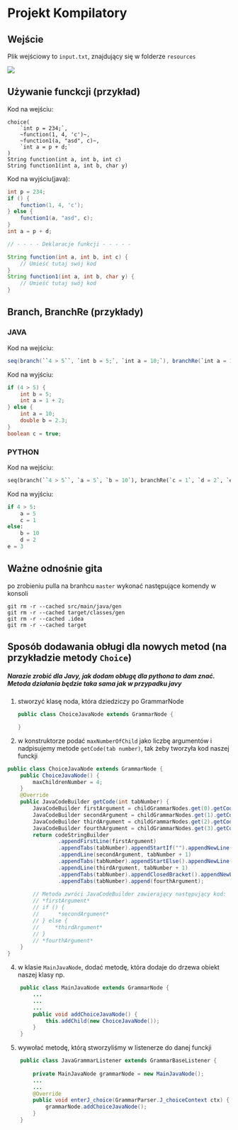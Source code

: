 # Projekt Kompilatory

## Wejście

Plik wejściowy to `input.txt`, znajdujący się w folderze `resources`

![](https://i.imgur.com/XTrIh7I.png)


## Używanie funckcji (przykład)

Kod na wejściu:

```
choice(
    `int p = 234;`,
    ~function(1, 4, 'c')~,
    ~function1(a, "asd", c)~,
    `int a = p + d;`
)
String function(int a, int b, int c)
String function1(int a, int b, char y)
```

Kod na wyjściu(java):

```java
int p = 234;
if () {
	function(1, 4, 'c');
} else {
	function1(a, "asd", c);
}
int a = p + d;

// - - - - Deklaracje funkcji - - - - -

String function(int a, int b, int c) {
	// Umieść tutaj swój kod
}
String function1(int a, int b, char y) {
	// Umieść tutaj swój kod
}
```

## Branch, BranchRe (przykłady)

### JAVA
Kod na wejściu:

```java
seq(branch(``4 > 5``, `int b = 5;`, `int a = 10;`), branchRe(`int a = 1 + 2;`, `double b = 2.3;`, `boolean c = true;`))
```

Kod na wyjściu:

```java
if (4 > 5) {
	int b = 5;
	int a = 1 + 2;
} else {
	int a = 10;
	double b = 2.3;
}
boolean c = true;
```

### PYTHON
Kod na wejściu:

```python
seq(branch(``4 > 5``, `a = 5`, `b = 10`), branchRe(`c = 1`, `d = 2`, `e = 3`))
```

Kod na wyjściu:

```python
if 4 > 5:
	a = 5
	c = 1
else:
	b = 10
	d = 2
e = 3
```

## Ważne odnośnie gita

po zrobieniu pulla na branhcu `master` wykonać następujące komendy w konsoli

```
git rm -r --cached src/main/java/gen 
git rm -r --cached target/classes/gen
git rm -r --cached .idea 
git rm -r --cached target
```

## Sposób dodawania obługi dla nowych metod (na przykładzie metody `Choice`)

##### Narazie zrobić dla Javy, jak dodam obługę dla pythona to dam znać. Metoda działania będzie taka sama jak w przypadku javy

1) stworzyć klasę noda, która dziedziczy po GrammarNode
    ```Java
    public class ChoiceJavaNode extends GrammarNode {
    
    }
    ```
3) w konstruktorze podać `maxNumberOfChild` jako liczbę argumentów i nadpisujemy metode `getCode(tab number)`, tak żeby tworzyła kod naszej funckji
``` java
public class ChoiceJavaNode extends GrammarNode {
    public ChoiceJavaNode() {
        maxChildrenNumber = 4;
    }
    @Override
    public JavaCodeBuilder getCode(int tabNumber) {
        JavaCodeBuilder firstArgument = childGrammarNodes.get(0).getCode(tabNumber + 1);
        JavaCodeBuilder secondArgument = childGrammarNodes.get(1).getCode(tabNumber + 1);
        JavaCodeBuilder thirdArgument = childGrammarNodes.get(2).getCode(tabNumber + 1);
        JavaCodeBuilder fourthArgument = childGrammarNodes.get(3).getCode(tabNumber + 1);
        return codeStringBuilder
                .appendFirstLine(firstArgument)
                .appendTabs(tabNumber).appendStartIf("").appendNewLine()
                .appendLine(secondArgument, tabNumber + 1)
                .appendTabs(tabNumber).appendStartElse().appendNewLine()
                .appendLine(thirdArgument, tabNumber + 1)
                .appendTabs(tabNumber).appendClosedBracket().appendNewLine()
                .appendTabs(tabNumber).append(fourthArgument);
        
        // Metoda zwróci JavaCodeBuilder zawierający następujący kod:
        // *firstArgument*
        // if () {
        //      *secondArgument*
        // } else {
        //     *thirdArgument*
        // }
        // *fourthArgument*
    }
}
```

4) w klasie `MainJavaNode`, dodać metodę, która dodaje do drzewa obiekt naszej klasy np.
```java
    public class MainJavaNode extends GrammarNode {
        ...
        ...
        ...
        public void addChoiceJavaNode() {
            this.addChild(new ChoiceJavaNode());
        }
    }
```
5) wywołać metodę, którą stworzyliśmy w listenerze do danej funckji
```java
    public class JavaGrammarListener extends GrammarBaseListener {
        
        private MainJavaNode grammarNode = new MainJavaNode();
        ...
        ...
        @Override
        public void enterJ_choice(GrammarParser.J_choiceContext ctx) {
            grammarNode.addChoiceJavaNode();
        }
    }
```
